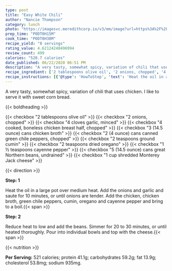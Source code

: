 ```yaml
---
type: post
title: "Easy White Chili"
author: "Nancie Thompson"
category: lunch
photo: "https://imagesvc.meredithcorp.io/v3/mm/image?url=https%3A%2F%2Fimages.media-allrecipes.com%2Fuserphotos%2F561743.jpg"
prep_time: "P0DT0H15M"
cook_time: "P0DT0H30M"
recipe_yield: "8 servings"
rating_value: 4.62124248496994
review_count: 499
calories: "520.7 calories"
date_published: 06/22/2020 06:51 PM
description: "A very tasty, somewhat spicy, variation of chili that uses chicken. I like to serve it with sweet corn bread."
recipe_ingredient: ['2 tablespoons olive oil', '2 onions, chopped', '4 cloves garlic, minced', '4 cooked, boneless chicken breast half, chopped', '3 (14.5 ounce) cans chicken broth', '2 (4 ounce) cans canned green chile peppers, chopped', '2 teaspoons ground cumin', '2 teaspoons dried oregano', '1\u2009½ teaspoons cayenne pepper', '5 (14.5 ounce) cans great Northern beans, undrained', '1 cup shredded Monterey Jack cheese']
recipe_instructions: [{'@type': 'HowToStep', 'text': 'Heat the oil in a large pot over medium heat. Add the onions and garlic and saute for 10 minutes, or until onions are tender. Add the chicken, chicken broth, green chile peppers, cumin, oregano and cayenne pepper and bring to a boil.\n'}, {'@type': 'HowToStep', 'text': 'Reduce heat to low and add the beans. Simmer for 20 to 30 minutes, or until heated thoroughly. Pour into individual bowls and top with the cheese.\n'}]
---
```


A very tasty, somewhat spicy, variation of chili that uses chicken. I like to serve it with sweet corn bread. 

{{< boldheading >}}

{{< checkbox "2 tablespoons olive oil" >}}
{{< checkbox "2  onions, chopped" >}}
{{< checkbox "4 cloves garlic, minced" >}}
{{< checkbox "4  cooked, boneless chicken breast half, chopped" >}}
{{< checkbox "3 (14.5 ounce) cans chicken broth" >}}
{{< checkbox "2 (4 ounce) cans canned green chile peppers, chopped" >}}
{{< checkbox "2 teaspoons ground cumin" >}}
{{< checkbox "2 teaspoons dried oregano" >}}
{{< checkbox "1 ½ teaspoons cayenne pepper" >}}
{{< checkbox "5 (14.5 ounce) cans great Northern beans, undrained" >}}
{{< checkbox "1 cup shredded Monterey Jack cheese" >}}


{{< direction >}}

**Step: 1**

Heat the oil in a large pot over medium heat. Add the onions and garlic and saute for 10 minutes, or until onions are tender. Add the chicken, chicken broth, green chile peppers, cumin, oregano and cayenne pepper and bring to a boil.{{< span >}}

**Step: 2**

Reduce heat to low and add the beans. Simmer for 20 to 30 minutes, or until heated thoroughly. Pour into individual bowls and top with the cheese.{{< span >}}

{{< nutrition >}}

**Per Serving:** 521 calories; protein 41.1g; carbohydrates 59.2g; fat 13.9g; cholesterol 53.8mg; sodium 935mg.